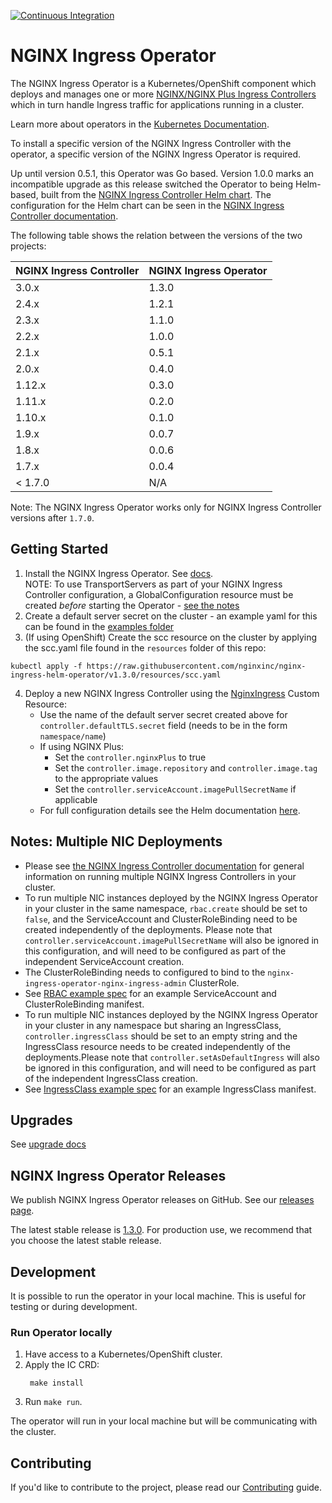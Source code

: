 [![Continuous Integration](https://github.com/nginxinc/nginx-ingress-helm-operator/workflows/Continuous%20Integration/badge.svg)](https://github.com/nginxinc/nginx-ingress-helm-operator/actions)

# NGINX Ingress Operator

The NGINX Ingress Operator is a Kubernetes/OpenShift component which deploys and manages one or more [NGINX/NGINX Plus Ingress Controllers](https://github.com/nginxinc/kubernetes-ingress) which in turn handle Ingress traffic for applications running in a cluster.

Learn more about operators in the [Kubernetes Documentation](https://kubernetes.io/docs/concepts/extend-kubernetes/operator/).

To install a specific version of the NGINX Ingress Controller with the operator, a specific version of the NGINX Ingress Operator is required.

Up until version 0.5.1, this Operator was Go based. Version 1.0.0 marks an incompatible upgrade as this release switched the Operator to being Helm-based, built from the [NGINX Ingress Controller Helm chart](http://helm.nginx.com/#nginx-ingress-controller). The configuration for the Helm chart can be seen in the [NGINX Ingress Controller documentation](https://docs.nginx.com/nginx-ingress-controller/installation/installation-with-helm/#configuration).

The following table shows the relation between the versions of the two projects:

| NGINX Ingress Controller | NGINX Ingress Operator |
| --- | --- |
| 3.0.x | 1.3.0 |
| 2.4.x | 1.2.1 |
| 2.3.x | 1.1.0 |
| 2.2.x | 1.0.0 |
| 2.1.x | 0.5.1 |
| 2.0.x | 0.4.0 |
| 1.12.x | 0.3.0 |
| 1.11.x | 0.2.0 |
| 1.10.x | 0.1.0 |
| 1.9.x | 0.0.7 |
| 1.8.x | 0.0.6 |
| 1.7.x | 0.0.4 |
| < 1.7.0 | N/A |

Note: The NGINX Ingress Operator works only for NGINX Ingress Controller versions after `1.7.0`.

## Getting Started

1. Install the NGINX Ingress Operator. See [docs](./docs/installation.md).
   <br> NOTE: To use TransportServers as part of your NGINX Ingress Controller configuration, a GlobalConfiguration resource must be created *before* starting the Operator - [see the notes](./examples/deployment-oss-min/README.md#TransportServers)
2. Create a default server secret on the cluster - an example yaml for this can be found in the [examples folder](https://github.com/nginxinc/nginx-ingress-helm-operator/blob/v1.3.0/examples/default-server-secret.yaml)
3. (If using OpenShift) Create the scc resource on the cluster by applying the scc.yaml file found in the `resources` folder of this repo:
  ```shell
  kubectl apply -f https://raw.githubusercontent.com/nginxinc/nginx-ingress-helm-operator/v1.3.0/resources/scc.yaml
  ```
4. Deploy a new NGINX Ingress Controller using the [NginxIngress](./config/samples/charts_v1alpha1_nginxingress.yaml) Custom Resource:
    * Use the name of the default server secret created above for `controller.defaultTLS.secret` field (needs to be in the form `namespace/name`)
    * If using NGINX Plus:
      * Set the `controller.nginxPlus` to true
      * Set the `controller.image.repository` and `controller.image.tag` to the appropriate values
      * Set the `controller.serviceAccount.imagePullSecretName` if applicable
    * For full configuration details see the Helm documentation [here](https://docs.nginx.com/nginx-ingress-controller/installation/installation-with-helm/#configuration).


## Notes: Multiple NIC Deployments
* Please see [the NGINX Ingress Controller documentation](https://docs.nginx.com/nginx-ingress-controller/installation/running-multiple-ingress-controllers/) for general information on running multiple NGINX Ingress Controllers in your cluster.
* To run multiple NIC instances deployed by the NGINX Ingress Operator in your cluster in the same namespace, `rbac.create` should be set to `false`, and the ServiceAccount and ClusterRoleBinding need to be created independently of the deployments. Please note that `controller.serviceAccount.imagePullSecretName` will also be ignored in this configuration, and will need to be configured as part of the independent ServiceAccount creation.
* The ClusterRoleBinding needs to configured to bind to the `nginx-ingress-operator-nginx-ingress-admin` ClusterRole.
* See [RBAC example spec](../resources/rbac-example.yaml) for an example ServiceAccount and ClusterRoleBinding manifest.
* To run multiple NIC instances deployed by the NGINX Ingress Operator in your cluster in any namespace but sharing an IngressClass, `controller.ingressClass` should be set to an empty string and the IngressClass resource needs to be created independently of the deployments.Please note that `controller.setAsDefaultIngress` will also be ignored in this configuration, and will need to be configured as part of the independent IngressClass creation.
* See [IngressClass example spec](../resources/ingress-class.yaml) for an example IngressClass manifest.

## Upgrades

See [upgrade docs](./docs/upgrades.md)

## NGINX Ingress Operator Releases
We publish NGINX Ingress Operator releases on GitHub. See our [releases page](https://github.com/nginxinc/nginx-ingress-helm-operator/releases).

The latest stable release is [1.3.0](https://github.com/nginxinc/nginx-ingress-helm-operator/releases/tag/v1.3.0). For production use, we recommend that you choose the latest stable release.

## Development

It is possible to run the operator in your local machine. This is useful for testing or during development.

### Run Operator locally

1. Have access to a Kubernetes/OpenShift cluster.
1. Apply the IC CRD:
   ```
    make install
    ```
2. Run `make run`.

The operator will run in your local machine but will be communicating with the cluster.

## Contributing

If you'd like to contribute to the project, please read our [Contributing](./CONTRIBUTING.md) guide.
